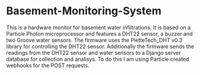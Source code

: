 # Basement-Monitoring-System
This is a hardware monitor for basement water infiltrations. It is based on a Particle Photon microprocessor and features a DHT22 sensor, a buzzer and two Groove water sensors.
The firmware uses the PietteTech_DHT v0.3 library for controlling the DHT22 sensor. Additionally the firmware sends the readings from the DHT22 sensor and water sensors to a Django server database for collection and analisys. To do this I am using Particle created webhooks for the POST requests.
